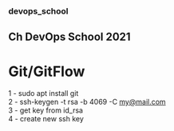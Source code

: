### devops_school
Ch DevOps School 2021
---

# Git/GitFlow

1 - sudo apt install git  
2 - ssh-keygen -t rsa -b 4069 -C my@mail.com  
3 - get key from id_rsa  
4 - create new ssh key   
